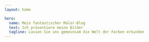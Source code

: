 ```yaml
---
layout: home

hero:
  name: Mein fantastischer Maler-Blog
  text: Ich präsentiere meine Bilder
  tagline: Lassen Sie uns gemeinsam die Welt der Farben erkunden
---
```

<script setup>
  
  import ArticleCard from "../.vitepress/theme/components/ArticleCard.vue"

  const cards = [
    {
        title: 'Erster Eintrag',
        description: 'Willkommen auf meinem Kunst-Blog! Hier teile ich Gemälde, kreative Einblicke und Gedanken zur Kunst.',
        image: '/blog/images/ecset.jpg',
        author: 'HadikP',
        date: '2025-01-13',
        path: '/blog/de/startblog'
    },
    {
        title: 'Morgendlicher Nebel',
        description: 'Die Geschichte meines Gemäldes mit dem Titel Morgendlicher Nebel, meine Inspirationen, der Malprozess und die verwendeten Materialien',
        image: '/blog/images/reggeli_kod.jpg',
        author: 'HadikP',
        date: '2025-01-20',
        path: '/blog/de/nebel'
    }]

</script>

<ArticleCard :cards="cards" />
